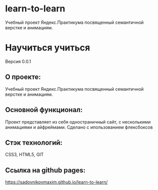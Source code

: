 # learn-to-learn
Учебный проект Яндекс.Практикума посвященный семантичной верстке и анимациям.

# Научиться учиться
Версия 0.0.1

## О проекте:
Учебный проект Яндекс.Практикума посвященный семантичной верстке и анимациям.

## Основной функционал: 
Проект представляет из себя одностраничный сайт,
с несколькими анимациями и айфреймами.
Сделано с ипользованием флексбоксов
## Стэк технологий:
CSS3, HTML5, GIT

## Ссылка на github pages:
https://sadovnikovmaxim.github.io/learn-to-learn/